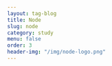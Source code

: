 ```yaml
---
layout: tag-blog
title: Node
slug: node
category: study
menu: false
order: 3
header-img: "/img/node-logo.png"
---
```

